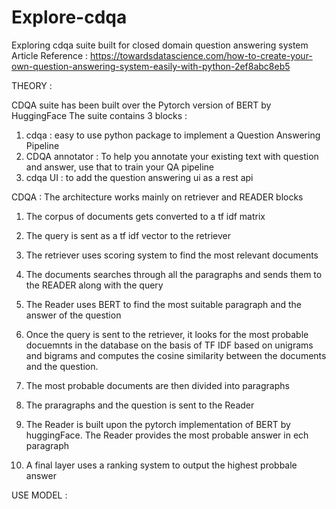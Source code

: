 # Explore-cdqa
Exploring cdqa suite built for closed domain question answering system
Article Reference : https://towardsdatascience.com/how-to-create-your-own-question-answering-system-easily-with-python-2ef8abc8eb5

THEORY : 

CDQA suite has been built over the Pytorch version of BERT by HuggingFace
The suite contains 3 blocks :
  1. cdqa : easy to use python package to implement a Question Answering Pipeline
  2. CDQA annotator : To help you annotate your existing text with question and answer, use that to train your QA pipeline
  3. cdqa UI : to add the question answering ui as a rest api 
  
 CDQA : The architecture works mainly on retriever and READER blocks
 1. The corpus of documents gets converted to a tf idf matrix 
 2. The query is sent as a tf idf vector to the retriever
 3. The retriever uses scoring system to find the most relevant documents
 4. The documents searches through all the paragraphs and sends them to the READER along with the query
 5. The Reader uses BERT to find the most suitable paragraph and the answer of the question
 
 1. Once the query is sent to the retriever, it looks for the most probable docuemnts in the database on the basis of TF IDF based on unigrams and bigrams and computes the cosine similarity between the documents and the question. 
 2. The most probable documents are then divided into paragraphs
 3. The praragraphs and the question is sent to the Reader
 4. The Reader is built upon the pytorch implementation of BERT by huggingFace. The Reader provides the most probable answer in ech paragraph
 5. A final layer uses a ranking system to output the highest probbale answer
 
 
 USE MODEL :
 
